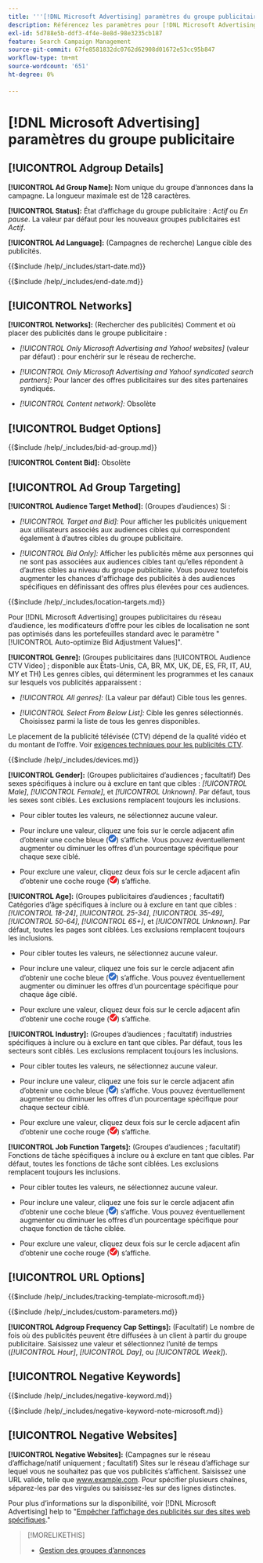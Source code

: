 ```yaml
---
title: '''[!DNL Microsoft Advertising] paramètres du groupe publicitaire'
description: Référencez les paramètres pour [!DNL Microsoft Advertising] groupes publicitaires.
exl-id: 5d788e5b-ddf3-4f4e-8e8d-98e3235cb187
feature: Search Campaign Management
source-git-commit: 67fe8581832dc0762d62908d01672e53cc95b847
workflow-type: tm+mt
source-wordcount: '651'
ht-degree: 0%

---
```


# [!DNL Microsoft Advertising] paramètres du groupe publicitaire

## [!UICONTROL Adgroup Details]

**[!UICONTROL Ad Group Name]:** Nom unique du groupe d’annonces dans la campagne. La longueur maximale est de 128 caractères.

**[!UICONTROL Status]:** État d’affichage du groupe publicitaire : *Actif* ou *En pause*. La valeur par défaut pour les nouveaux groupes publicitaires est *Actif*.

**[!UICONTROL Ad Language]:** (Campagnes de recherche) Langue cible des publicités.

<!-- **[!UICONTROL Start Date]:** -->

{{$include /help/_includes/start-date.md}}

<!-- **[!UICONTROL End Date]:** -->

{{$include /help/_includes/end-date.md}}

## [!UICONTROL Networks]

**[!UICONTROL Networks]:** (Rechercher des publicités) Comment et où placer des publicités dans le groupe publicitaire :

* *[!UICONTROL Only Microsoft Advertising and Yahoo! websites]* (valeur par défaut) : pour enchérir sur le réseau de recherche.

* *[!UICONTROL Only Microsoft Advertising and Yahoo! syndicated search partners]:* Pour lancer des offres publicitaires sur des sites partenaires syndiqués.

* *[!UICONTROL Content network]:* Obsolète

## [!UICONTROL Budget Options]

<!-- **[!UICONTROL Bid]:** -->

{{$include /help/_includes/bid-ad-group.md}}

**[!UICONTROL Content Bid]:** Obsolète

## [!UICONTROL Ad Group Targeting]

**[!UICONTROL Audience Target Method]:** (Groupes d’audiences) Si :

* *[!UICONTROL Target and Bid]:* Pour afficher les publicités uniquement aux utilisateurs associés aux audiences cibles qui correspondent également à d’autres cibles du groupe publicitaire.

* *[!UICONTROL Bid Only]:* Afficher les publicités même aux personnes qui ne sont pas associées aux audiences cibles tant qu’elles répondent à d’autres cibles au niveau du groupe publicitaire. Vous pouvez toutefois augmenter les chances d&#39;affichage des publicités à des audiences spécifiques en définissant des offres plus élevées pour ces audiences.

<!-- **[!UICONTROL Location Target]:** -->

{{$include /help/_includes/location-targets.md}}

Pour [!DNL Microsoft Advertising] groupes publicitaires du réseau d’audience, les modificateurs d’offre pour les cibles de localisation ne sont pas optimisés dans les portefeuilles standard avec le paramètre &quot;[!UICONTROL Auto-optimize Bid Adjustment Values]&quot;.

**[!UICONTROL Genre]:** (Groupes publicitaires dans [!UICONTROL Audience CTV Video] ; disponible aux États-Unis, CA, BR, MX, UK, DE, ES, FR, IT, AU, MY et TH<!-- Should that go in the campaign sub-type description instead, or is this applicable for this feature only? -->) Les genres cibles, qui déterminent les programmes et les canaux sur lesquels vos publicités apparaissent :

* *[!UICONTROL All genres]:* (La valeur par défaut) Cible tous les genres.

* *[!UICONTROL Select From Below List]:* Cible les genres sélectionnés. Choisissez parmi la liste de tous les genres disponibles.

Le placement de la publicité télévisée (CTV) dépend de la qualité vidéo et du montant de l’offre. Voir [exigences techniques pour les publicités CTV](https://help.ads.microsoft.com/#apex/ads/en/60102/0/#TechnicalRequirements).

<!-- **[!UICONTROL Devices]:** -->

{{$include /help/_includes/devices.md}}

**[!UICONTROL Gender]:** (Groupes publicitaires d’audiences ; facultatif) Des sexes spécifiques à inclure ou à exclure en tant que cibles : *[!UICONTROL Male]*, *[!UICONTROL Female]*, et *[!UICONTROL Unknown]*. Par défaut, tous les sexes sont ciblés. Les exclusions remplacent toujours les inclusions.

* Pour cibler toutes les valeurs, ne sélectionnez aucune valeur.

* Pour inclure une valeur, cliquez une fois sur le cercle adjacent afin d’obtenir une coche bleue (![Inclure](/help/search-social-commerce/assets/include.png "Inclure")) s’affiche. Vous pouvez éventuellement augmenter ou diminuer les offres d’un pourcentage spécifique pour chaque sexe ciblé.

* Pour exclure une valeur, cliquez deux fois sur le cercle adjacent afin d’obtenir une coche rouge (![Exclure](/help/search-social-commerce/assets/exclude.png "Exclure")) s’affiche.

**[!UICONTROL Age]:** (Groupes publicitaires d’audiences ; facultatif) Catégories d’âge spécifiques à inclure ou à exclure en tant que cibles : *[!UICONTROL 18-24]*, *[!UICONTROL 25-34]*, *[!UICONTROL 35-49]*, *[!UICONTROL 50-64]*, *[!UICONTROL 65+]*, et *[!UICONTROL Unknown]*. Par défaut, toutes les pages sont ciblées. Les exclusions remplacent toujours les inclusions.

* Pour cibler toutes les valeurs, ne sélectionnez aucune valeur.

* Pour inclure une valeur, cliquez une fois sur le cercle adjacent afin d’obtenir une coche bleue (![Inclure](/help/search-social-commerce/assets/include.png "Inclure")) s’affiche. Vous pouvez éventuellement augmenter ou diminuer les offres d’un pourcentage spécifique pour chaque âge ciblé.

* Pour exclure une valeur, cliquez deux fois sur le cercle adjacent afin d’obtenir une coche rouge (![Exclure](/help/search-social-commerce/assets/exclude.png "Exclure")) s’affiche.

**[!UICONTROL Industry]:** (Groupes d’audiences ; facultatif) industries spécifiques à inclure ou à exclure en tant que cibles. Par défaut, tous les secteurs sont ciblés. Les exclusions remplacent toujours les inclusions.

* Pour cibler toutes les valeurs, ne sélectionnez aucune valeur.

* Pour inclure une valeur, cliquez une fois sur le cercle adjacent afin d’obtenir une coche bleue (![Inclure](/help/search-social-commerce/assets/include.png "Inclure")) s’affiche. Vous pouvez éventuellement augmenter ou diminuer les offres d’un pourcentage spécifique pour chaque secteur ciblé.

* Pour exclure une valeur, cliquez deux fois sur le cercle adjacent afin d’obtenir une coche rouge (![Exclure](/help/search-social-commerce/assets/exclude.png "Exclure")) s’affiche.

**[!UICONTROL Job Function Targets]:** (Groupes d’audiences ; facultatif) Fonctions de tâche spécifiques à inclure ou à exclure en tant que cibles. Par défaut, toutes les fonctions de tâche sont ciblées. Les exclusions remplacent toujours les inclusions.

* Pour cibler toutes les valeurs, ne sélectionnez aucune valeur.

* Pour inclure une valeur, cliquez une fois sur le cercle adjacent afin d’obtenir une coche bleue (![Inclure](/help/search-social-commerce/assets/include.png "Inclure")) s’affiche. Vous pouvez éventuellement augmenter ou diminuer les offres d’un pourcentage spécifique pour chaque fonction de tâche ciblée.

* Pour exclure une valeur, cliquez deux fois sur le cercle adjacent afin d’obtenir une coche rouge (![Exclure](/help/search-social-commerce/assets/exclude.png "Exclure")) s’affiche.

## [!UICONTROL URL Options]

<!-- **[!UICONTROL Tracking Template]:** -->

{{$include /help/_includes/tracking-template-microsoft.md}}

<!-- **[!UICONTROL Custom Parameters]:** -->

{{$include /help/_includes/custom-parameters.md}}

**[!UICONTROL Adgroup Frequency Cap Settings]:** (Facultatif) Le nombre de fois où des publicités peuvent être diffusées à un client à partir du groupe publicitaire. Saisissez une valeur et sélectionnez l’unité de temps (*[!UICONTROL Hour]*, *[!UICONTROL Day]*, ou *[!UICONTROL Week]*).

## [!UICONTROL Negative Keywords]

<!-- **[!UICONTROL Negative Keywords]:** -->

{{$include /help/_includes/negative-keyword.md}}

<!-- Note for **[!UICONTROL Negative Keywords]:** -->

{{$include /help/_includes/negative-keyword-note-microsoft.md}}

## [!UICONTROL Negative Websites]

**[!UICONTROL Negative Websites]:** (Campagnes sur le réseau d’affichage/natif uniquement ; facultatif) Sites sur le réseau d’affichage sur lequel vous ne souhaitez pas que vos publicités s’affichent. Saisissez une URL valide, telle que www.example.com. Pour spécifier plusieurs chaînes, séparez-les par des virgules ou saisissez-les sur des lignes distinctes.

Pour plus d’informations sur la disponibilité, voir [!DNL Microsoft Advertising] help to &quot;[Empêcher l’affichage des publicités sur des sites web spécifiques](https://help.ads.microsoft.com/#apex/bae/en/14061/0).&quot;

>[!MORELIKETHIS]
>
>* [Gestion des groupes d’annonces](/help/search-social-commerce/campaign-management/campaigns/ad-group-manage.md)
